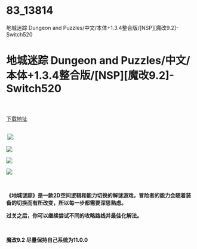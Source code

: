 # 83_13814
地城迷踪 Dungeon and Puzzles/中文/本体+1.3.4整合版/[NSP][魔改9.2]-Switch520
# 地城迷踪 Dungeon and Puzzles/中文/本体+1.3.4整合版/[NSP][魔改9.2]-Switch520
 <br/></br>
[下载地址](https://www.switch520.cc/article/13814 "下载地址")
<br/></br>

<p><strong>&nbsp;<img src="https://www.switch520.cc/muke_img/upload_art_editor_20210515-1_0eaa17a27d64353c16b86125b254ce03.jpg"> </strong></p>
<p><strong><img src="https://www.switch520.cc/muke_img/upload_art_editor_20210515-1_372b0b5e619d50d6dea47ed4e307bf63.jpg"></strong></p>
<p><strong><img src="https://www.switch520.cc/muke_img/upload_art_editor_20210515-1_0a60d0296f6782cd48ea75f88dff0704.jpg"></strong></p>
<p><strong><img src="https://www.switch520.cc/muke_img/upload_art_editor_20210515-1_46390c5b82dbaabb8351c07e9f2239a5.jpg"></strong></p>
<p><strong>&nbsp;</strong></p>
<p><strong>《地城谜踪》是一款2D空间逻辑和能力切换的解谜游戏，冒险者的能力会随着装备的切换而有所改变，所以每一步都需要深思熟虑。</strong></p>
<p><strong>过关之后，你可以继续尝试不同的攻略路线并最佳化解法。</strong></p>
<p>&nbsp;</p>
<p><strong>魔改9.2 尽量保持自己系统为11.0.0</strong></p>
